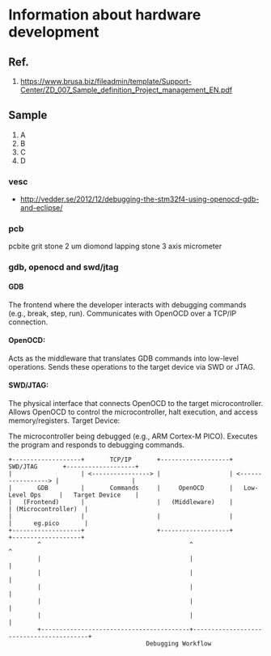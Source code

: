 # Information about hardware development

## Ref.

1. https://www.brusa.biz/fileadmin/template/Support-Center/ZD_007_Sample_definition_Project_management_EN.pdf

## Sample
1. A
1. B
1. C
1. D
### vesc
* http://vedder.se/2012/12/debugging-the-stm32f4-using-openocd-gdb-and-eclipse/
### pcb
pcbite
grit stone 2 um
diomond lapping stone
3 axis micrometer

### gdb, openocd and swd/jtag

#### GDB

The frontend where the developer interacts with debugging commands (e.g., break, step, run).
Communicates with OpenOCD over a TCP/IP connection.

#### OpenOCD:

Acts as the middleware that translates GDB commands into low-level operations.
Sends these operations to the target device via SWD or JTAG.

#### SWD/JTAG:

The physical interface that connects OpenOCD to the target microcontroller.
Allows OpenOCD to control the microcontroller, halt execution, and access memory/registers.
Target Device:

The microcontroller being debugged (e.g., ARM Cortex-M PICO).
Executes the program and responds to debugging commands.

```
+-------------------+       TCP/IP       +-------------------+       SWD/JTAG       +-------------------+
|                   | <----------------> |                   | <-----------------> |                    |
|       GDB         |       Commands     |     OpenOCD       |   Low-Level Ops     |   Target Device    |
|   (Frontend)      |                    |   (Middleware)    |                     | (Microcontroller)  |
|                   |                    |                   |                     |      eg.pico       |
+-------------------+                    +-------------------+                     +-------------------+
        ^                                         ^                                         ^
        |                                         |                                         |
        |                                         |                                         |
        |                                         |                                         |
        |                                         |                                         |
        |                                         |                                         |
        +-----------------------------------------+-----------------------------------------+
                                      Debugging Workflow
```

